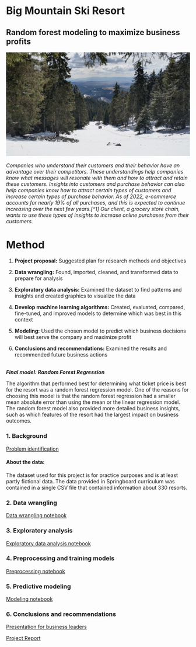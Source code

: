 # Big Mountain Ski Resort
## Random forest modeling to maximize business profits

<img src="revenue_analysis/additional_files/images/1bhmh2MHxcSbMdDqYW7C1jtGN7C8F-eaZ68cTuIR-i1Yhl-R2bA.png" width='700'></p>

*Companies who understand their customers and their behavior have an advantage over their competitors.  These understandings help companies know what messages will resonate with them and how to attract and retain these customers.  Insights into customers and purchase behavior can also help companies know how to attract certain types of customers and increase certain types of purchase behavior.  As of 2022, e-commerce accounts for nearly 19% of all purchases, and this is expected to continue increasing over the next few years.[^1]  Our client, a grocery store chain, wants to use these types of insights to increase online purchases from their customers.*

# Method

1. **Project proposal:**  Suggested plan for research methods and objectives

2. **Data wrangling:**  Found, imported, cleaned, and transformed data to prepare for analysis

3. **Exploratory data analysis:**  Examined the dataset to find patterns and insights and created graphics to visualize the data

4. **Develop machine learning algorithms:**  Created, evaluated, compared, fine-tuned, and improved models to determine which was best in this context

5. **Modeling:**  Used the chosen model to predict which business decisions will best serve the company and maximize profit
   
6. **Conclusions and recommendations:**  Examined the results and recommended future business actions

 &nbsp;   
***Final model:   Random Forest Regression***
     
The algorithm that performed best for determining what ticket price is best for the resort was a random forest regression model.  One of the reasons for choosing this model is that the random forest regression had a smaller mean absolute error than using the mean or the linear regression model.  The random forest model also provided more detailed business insights, such as which features of the resort had the largest impact on business outcomes.

### 1. Background
[Problem identification](revenue_analysis/01_problem_identification)

#### About the data:
The dataset used for this project is for practice purposes and is at least partly fictional data.  The data provided in Springboard curriculum was contained in a single CSV file that contained information about 330 resorts. 

### 2. Data wrangling
[Data wrangling notebook](revenue_analysis/02_data_wrangling.ipynb)

### 3. Exploratory analysis
[Exploratory data analysis notebook](revenue_analysis/03_exploratory_data_analysis.ipynb)

### 4. Preprocessing and training models
[Preprocessing notebook](revenue_analysis/04_preprocessing_and_training.ipynb)

### 5. Predictive modeling
[Modeling notebook](revenue_analysis/05_modeling.ipynb)

### 6. Conclusions and recommendations
[Presentation for business leaders](revenue_analysis/06_presentation.ipynb)     

[Project Report](revenue_analysis/07_project_report.ipynb)
